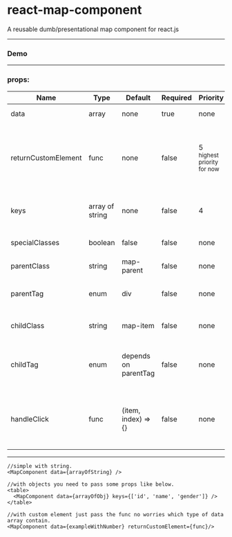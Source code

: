 # react-map-component
A reusable dumb/presentational map component for react.js

___

### Demo

___

### props:

| Name | Type | Default | Required | Priority | Details |
| ---- | ---- | ------- | -------- | -------- | ------- |
| data | array | none | true | none | Array of strings, numbers or objects. |
| returnCustomElement | func | none | false | 5 <br /><sub>highest priority for now</sub> | A function that return an html element or react component, it is call with three arguments. <br /> <ol><li>current element</li><li> index</li> <li> props Object</li></ol> |
| keys | array of string | none | false | 4 | A array of keys name that you want to add on DOM. </br> **Note:** pass only when data is array of objects |
| specialClasses | boolean | false | false | none | Add special classes on some elements same as **ng-repeat**. <br /> ```Ex: $first, $middle and $last``` |
| parentClass | string | map-parent | false | none | css class for root/parent element of map-component. |
| parentTag | enum | div | false | none | html tag for parent element of map-component, supported tags for now. ```['div', 'ul', 'ol', 'tbody', 'thead']``` |
| childClass | string | map-item | false | none | css class for child element, applied on each child of map-component. |
| childTag | enum | depends on parentTag | false | none | html tag for child element of map-comonent, supported tags for now. ```['h1','h2','h3','h4','h5','h6', 'div', 'section', 'span', 'li', 'tr']``` |
| handleClick | func | (item, index) => {} | false | none | click handler for child element of map-component. <br /> **Note:** call with two arguments. <br /><ol><li> item</li> <li> index</li> |
___

```
//simple with string.
<MapComponent data={arrayOfString} />

//with objects you need to pass some props like below.
<table>
  <MapComponent data={arrayOfObj} keys={['id', 'name', 'gender']} />
</table>

//with custom element just pass the func no worries which type of data array contain.
<MapComponent data={exampleWithNumber} returnCustomElement={func}/>
```